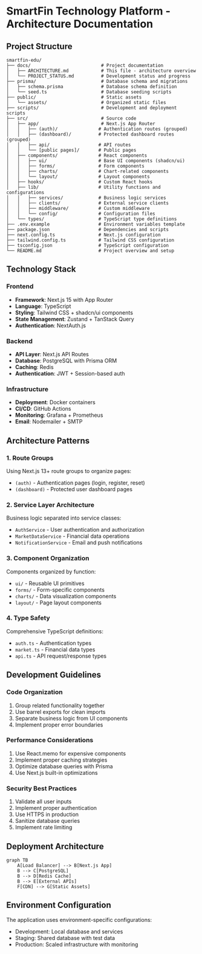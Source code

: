 # SmartFin Technology Platform - Architecture Documentation

## Project Structure

```
smartfin-edu/
├── docs/                          # Project documentation
│   ├── ARCHITECTURE.md            # This file - architecture overview
│   └── PROJECT_STATUS.md          # Development status and progress
├── prisma/                        # Database schema and migrations
│   ├── schema.prisma              # Database schema definition
│   └── seed.ts                    # Database seeding scripts
├── public/                        # Static assets
│   └── assets/                    # Organized static files
├── scripts/                       # Development and deployment scripts
├── src/                           # Source code
│   ├── app/                       # Next.js App Router
│   │   ├── (auth)/               # Authentication routes (grouped)
│   │   ├── (dashboard)/          # Protected dashboard routes (grouped)
│   │   ├── api/                  # API routes
│   │   └── [public pages]/       # Public pages
│   ├── components/               # React components
│   │   ├── ui/                   # Base UI components (shadcn/ui)
│   │   ├── forms/                # Form components
│   │   ├── charts/               # Chart-related components
│   │   └── layout/               # Layout components
│   ├── hooks/                    # Custom React hooks
│   ├── lib/                      # Utility functions and configurations
│   │   ├── services/             # Business logic services
│   │   ├── clients/              # External service clients
│   │   ├── middleware/           # Custom middleware
│   │   └── config/               # Configuration files
│   └── types/                    # TypeScript type definitions
├── .env.example                  # Environment variables template
├── package.json                  # Dependencies and scripts
├── next.config.ts                # Next.js configuration
├── tailwind.config.ts            # Tailwind CSS configuration
├── tsconfig.json                 # TypeScript configuration
└── README.md                     # Project overview and setup
```

## Technology Stack

### Frontend
- **Framework**: Next.js 15 with App Router
- **Language**: TypeScript
- **Styling**: Tailwind CSS + shadcn/ui components
- **State Management**: Zustand + TanStack Query
- **Authentication**: NextAuth.js

### Backend
- **API Layer**: Next.js API Routes
- **Database**: PostgreSQL with Prisma ORM
- **Caching**: Redis
- **Authentication**: JWT + Session-based auth

### Infrastructure
- **Deployment**: Docker containers
- **CI/CD**: GitHub Actions
- **Monitoring**: Grafana + Prometheus
- **Email**: Nodemailer + SMTP

## Architecture Patterns

### 1. Route Groups
Using Next.js 13+ route groups to organize pages:
- `(auth)` - Authentication pages (login, register, reset)
- `(dashboard)` - Protected user dashboard pages

### 2. Service Layer Architecture
Business logic separated into service classes:
- `AuthService` - User authentication and authorization
- `MarketDataService` - Financial data operations
- `NotificationService` - Email and push notifications

### 3. Component Organization
Components organized by function:
- `ui/` - Reusable UI primitives
- `forms/` - Form-specific components
- `charts/` - Data visualization components
- `layout/` - Page layout components

### 4. Type Safety
Comprehensive TypeScript definitions:
- `auth.ts` - Authentication types
- `market.ts` - Financial data types
- `api.ts` - API request/response types

## Development Guidelines

### Code Organization
1. Group related functionality together
2. Use barrel exports for clean imports
3. Separate business logic from UI components
4. Implement proper error boundaries

### Performance Considerations
1. Use React.memo for expensive components
2. Implement proper caching strategies
3. Optimize database queries with Prisma
4. Use Next.js built-in optimizations

### Security Best Practices
1. Validate all user inputs
2. Implement proper authentication
3. Use HTTPS in production
4. Sanitize database queries
5. Implement rate limiting

## Deployment Architecture

```mermaid
graph TB
    A[Load Balancer] --> B[Next.js App]
    B --> C[PostgreSQL]
    B --> D[Redis Cache]
    B --> E[External APIs]
    F[CDN] --> G[Static Assets]
```

## Environment Configuration

The application uses environment-specific configurations:
- Development: Local database and services
- Staging: Shared database with test data
- Production: Scaled infrastructure with monitoring